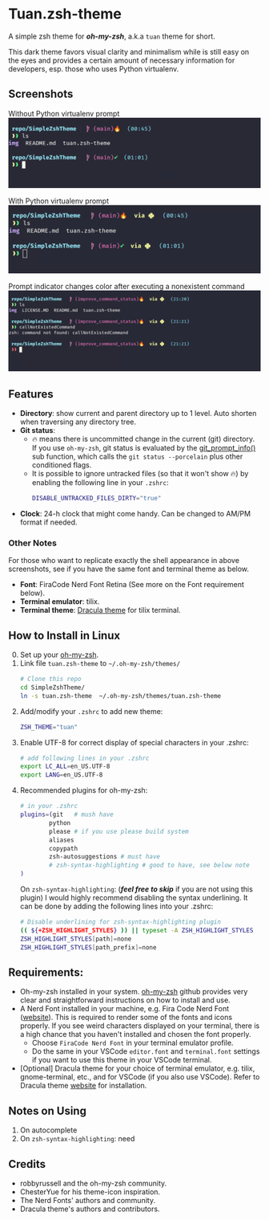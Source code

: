 # Tuan.zsh-theme
A simple zsh theme for ***oh-my-zsh***, a.k.a `tuan` theme for short.

This dark theme favors visual clarity and minimalism while is still easy on the eyes and provides a certain amount of necessary information for developers, esp. those who uses Python virtualenv.

## Screenshots
Without Python virtualenv prompt
![img](./img/screenshot_01.jpg)

With Python virtualenv prompt
![img](./img/screenshot_02.jpg)

Prompt indicator changes color after executing a nonexistent command
![img](./img/screenshot_03.jpg)

## Features 

- **Directory**: show current and parent directory up to 1 level. Auto shorten when traversing any directory tree.
- **Git status**: 
    - 🔥 means there is uncommitted change in the current (git) directory. If you use `oh-my-zsh`, git status is evaluated by the [git_prompt_info()](https://github.com/ohmyzsh/ohmyzsh/blob/d87ab251c7fe18626b2d0c4e4a184e7bed7c508b/lib/git.zsh) sub function, which calls the `git status --porcelain` plus other conditioned flags.
    - It is possible to ignore untracked files (so that it won't show 🔥) by enabling the following line in your `.zshrc`: 
        ```zsh
        DISABLE_UNTRACKED_FILES_DIRTY="true"
        ```
- **Clock**: 24-h clock that might come handy. Can be changed to AM/PM format if needed.

### Other Notes
For those who want to replicate exactly the shell appearance in above screenshots, see if you have the same font and terminal theme as below.
- **Font**: FiraCode Nerd Font Retina (See more on the Font requirement below).
- **Terminal emulator**: tilix.
- **Terminal theme**: [Dracula theme](https://github.com/dracula/tilix) for tilix terminal.

## How to Install in Linux

0. Set up your [oh-my-zsh](https://github.com/ohmyzsh/ohmyzsh).
1. Link file `tuan.zsh-theme` to `~/.oh-my-zsh/themes/`
    ```bash
    # Clone this repo
    cd SimpleZshTheme/
    ln -s tuan.zsh-theme  ~/.oh-my-zsh/themes/tuan.zsh-theme
    ```
2. Add/modify your `.zshrc` to add new theme:
    ```bash
    ZSH_THEME="tuan" 
    ```
3. Enable UTF-8 for correct display of special characters in your .zshrc:
    ```bash
    # add following lines in your .zshrc
    export LC_ALL=en_US.UTF-8
    export LANG=en_US.UTF-8
    ```
3. Recommended plugins for oh-my-zsh:
    ```bash
    # in your .zshrc
    plugins=(git   # mush have
            python
            please # if you use please build system
            aliases
            copypath
            zsh-autosuggestions # must have
            # zsh-syntax-highlighting # good to have, see below note        
    )

    ```
    On `zsh-syntax-highlighting`: (***feel free to skip*** if you are not using this plugin) I would highly recommend disabling the syntax underlining. It can be done by adding the following lines into your .zshrc:
    ```bash
    # Disable underlining for zsh-syntax-highlighting plugin
    (( ${+ZSH_HIGHLIGHT_STYLES} )) || typeset -A ZSH_HIGHLIGHT_STYLES
    ZSH_HIGHLIGHT_STYLES[path]=none
    ZSH_HIGHLIGHT_STYLES[path_prefix]=none
    ``` 

## Requirements:

- Oh-my-zsh installed in your system. [oh-my-zsh](https://github.com/ohmyzsh/ohmyzsh) github provides very clear and straightforward instructions on how to install and use.
- A Nerd Font installed in your machine, e.g. Fira Code Nerd Font ([website](https://www.nerdfonts.com/font-downloads)). This is required to render some of the fonts and icons properly. If you see weird characters displayed on your terminal, there is a high chance that you haven't installed and chosen the font properly.
    - Choose `FiraCode Nerd Font` in your terminal emulator profile. 
    - Do the same in your VSCode `editor.font` and `terminal.font` settings if you want to use this theme in your VSCode terminal.
- [Optional] Dracula theme for your choice of terminal emulator, e.g. tilix, gnome-terminal, etc., and for VSCode (if you also use VSCode). Refer to Dracula theme [website](https://draculatheme.com/) for installation.

## Notes on Using
1) On autocomplete        
2) On `zsh-syntax-highlighting`: need 

## Credits
- robbyrussell and the oh-my-zsh community.
- ChesterYue for his theme-icon inspiration.
- The Nerd Fonts' authors and community.
- Dracula theme's authors and contributors.
